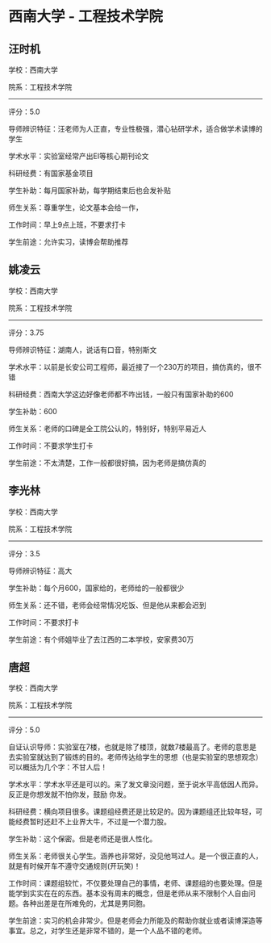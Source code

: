 # 西南大学 - 工程技术学院

## 汪时机

学校：西南大学

院系：工程技术学院

* * *

评分：5.0

导师辨识特征：汪老师为人正直，专业性极强，潜心钻研学术，适合做学术读博的学生

学术水平：实验室经常产出EI等核心期刊论文

科研经费：有国家基金项目

学生补助：每月国家补助，每学期结束后也会发补贴

师生关系：尊重学生，论文基本会给一作，

工作时间：早上9点上班，不要求打卡

学生前途：允许实习，读博会帮助推荐

## 姚凌云

学校：西南大学

院系：工程技术学院

* * *

评分：3.75

导师辨识特征：湖南人，说话有口音，特别斯文

学术水平：以前是长安公司工程师，最近接了一个230万的项目，搞仿真的，很不错

科研经费：西南大学这边好像老师都不咋出钱，一般只有国家补助的600

学生补助：600

师生关系：老师的口碑是全工院公认的，特别好，特别平易近人

工作时间：不要求学生打卡

学生前途：不太清楚，工作一般都很好搞，因为老师是搞仿真的

## 李光林

学校：西南大学

院系：工程技术学院

* * *

评分：3.5

导师辨识特征：高大

学生补助：每个月600，国家给的，老师给的一般都很少

师生关系：还不错，老师会经常情况吃饭、但是他从来都会迟到

工作时间：不要求打卡

学生前途：有个师姐毕业了去江西的二本学校，安家费30万

## 唐超

学校：西南大学

院系：工程技术学院

* * *

评分：5.0

自证认识导师：实验室在7楼，也就是除了楼顶，就数7楼最高了。老师的意思是去实验室就达到了锻炼的目的。老师传达给学生的思想（也是实验室的思想观念）可以概括为几个字：不甘人后！

学术水平：学术水平还是可以的。来了发文章没问题，至于说水平高低因人而异。反正是你想发就不怕你发，鼓励 你发。

科研经费：横向项目很多。课题组经费还是比较足的。因为课题组还比较年轻，可能经费暂时还赶不上业界大牛，不过是一个潜力股。

学生补助：这个保密。但是老师还是很人性化。

师生关系：老师很关心学生。涵养也非常好，没见他骂过人。是一个很正直的人，就是有时候开车不遵守交通规则(开玩笑)！

工作时间：课题组较忙，不仅要处理自己的事情，老师、课题组的也要处理。但是能学到实实在在的东西。基本没有周末的概念，但是老师从来不限制个人自由问题。各种出差是在所难免的，尤其是男同胞。

学生前途：实习的机会非常少。但是老师会力所能及的帮助你就业或者读博深造等事宜。总之，对学生还是非常不错的，是一个人品不错的老师。
